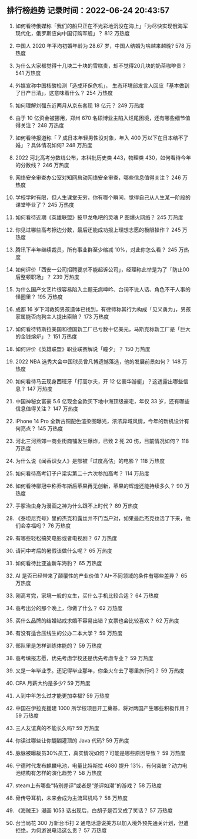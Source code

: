 
## 排行榜趋势 记录时间：2022-06-24 20:43:57
  
  1. 如何看待俄媒称「我们的船只正在不光彩地沉没在海上」「为尽快实现俄海军现代化，俄罗斯应向中国订购军舰」？ 812 万热度
    
  2. 中国人 2020 年平均初婚年龄为 28.67 岁，中国人结婚为啥越来越晚? 578 万热度
    
  3. 为什么大家都觉得十几块二十块的雪糕贵，却不觉得20几块的奶茶咖啡贵？ 541 万热度
    
  4. 外媒宣称中国核酸检测「造成环保危机」， 生态环境部发言人回应「基本做到了日产日清」，这意味着什么？ 254 万热度
    
  5. 如何理解刘强东近两月从京东套现 18 亿元？ 249 万热度
    
  6. 由于 10 亿资金被挪用，郑州 670 名硕博业主陷入烂尾困境，还有哪些细节值得关注？ 248 万热度
    
  7. 如何看待报道称「 7 成日本年轻男性没对象，年入 400 万以下在日本结不了婚」？具体情况如何? 248 万热度
    
  8. 2022 河北高考分数线公布，本科批历史类 443，物理类 430，如何看待今年的分数线？ 246 万热度
    
  9. 网络安全审查办公室对知网启动网络安全审查，哪些信息值得关注？ 246 万热度
    
  10. 学校学时有限，但人生课堂无穷，你有哪个瞬间，觉得自己从人生某一阶段的课堂毕业了？ 245 万热度
    
  11. 如何看待近期《英雄联盟》披甲龙龟吧的灵魂 P 图爆火网络？ 245 万热度
    
  12. 你见过哪些高考擦边分数，最后还能成功报上理想志愿的极限操作？ 245 万热度
    
  13. 腾讯下半年继续裁员，所有事业群至少缩减 10%，对此你怎么看？ 245 万热度
    
  14. 如何评价「西安一公司招聘要求不能起诉公司」，经理称此举是为了「防止00后整顿职场」？ 239 万热度
    
  15. 为什么国产文艺片很容易陷入主题无病呻吟、台词不说人话、角色不干人事的怪圈里？ 195 万热度
    
  16. 成都  16 岁下河救狗男孩遗体已找到，有律师称其行为构成「见义勇为」，男孩家属能否向狗主人提出索赔？ 173 万热度
    
  17. 如何看待特斯拉美国和德国新工厂已亏数十亿美元，马斯克称新工厂是「巨大的金钱熔炉」？ 151 万热度
    
  18. 如何评价《英雄联盟》职业联赛解说「瞳夕」？ 150 万热度
    
  19. 2022 NBA 选秀大会中国球员曾凡博遗憾落选，他的发展前景如何？ 148 万热度
    
  20. 如何看待马云现身西班牙「打高尔夫，开 12 亿豪华游艇」？这透露出哪些信息？ 147 万热度
    
  21. 中国神秘女富豪 5.6 亿现金全款买下地中海顶级豪宅，年仅 33 岁，还有哪些信息值得关注？ 147 万热度
    
  22. iPhone 14 Pro 全新古铜配色渲染图曝光，浓浓异域风情，今年的新机设计有何亮点？ 145 万热度
    
  23. 河北三河燕郊一商业街商铺发生爆炸，已致 2 死 20 伤，目前情况如何？ 118 万热度
    
  24. 为什么说《闻香识女人》是部被「过度高估」的电影？ 118 万热度
    
  25. 如何看待高考钉子户梁实第二十六次参加高考？ 114 万热度
    
  26. 如何看待柳冠中称乔布斯后苹果再无创新，苹果的辉煌还能持续多久？ 90 万热度
    
  27. 手冢治虫身为漫画之神为什么跟不上时代？ 89 万热度
    
  28. 《泰坦尼克号》里的杰克和露丝并不门当户对，如果最后杰克也活了下来，他们会幸福吗？ 76 万热度
    
  29. 有哪些轻松搞笑电影或者电视剧？ 67 万热度
    
  30. 请问中考后的暑假该做什么呢？ 65 万热度
    
  31. 如何看待比亚迪新车海豹？ 65 万热度
    
  32. AI 是否已经带来了颠覆性的产业价值？AI+不同领域的条件有哪些差异？ 65 万热度
    
  33. 刚高考完，家境一般的女生，买什么手机比较合适？ 64 万热度
    
  34. 高考出分的那个晚上，你做了什么？ 62 万热度
    
  35. 买什么品牌的结婚钻戒求婚不容易出错？女票也会比较喜欢？ 62 万热度
    
  36. 有没有适合压线生的公办二本大学？ 59 万热度
    
  37. 部队里是怎样训练体能的？ 59 万热度
    
  38. 高考填报志愿，优先考虑学校还是优先考虑专业？ 59 万热度
    
  39. 又是一年毕业季。还记得毕业那年，你坐火车去了哪里旅行吗？ 59 万热度
    
  40. CPA 月薪大约是多少? 59 万热度
    
  41. 人到中年怎么过才能更加幸福? 59 万热度
    
  42. 中国在伊拉克援建 1000 所学校项目开工奠基，将对两国产生哪些积极作用？ 59 万热度
    
  43. 三人友谊真的不能长久吗? 59 万热度
    
  44. 你读过哪些让你醍醐灌顶的 Java 代码? 59 万热度
    
  45. 脉脉被曝裁员30%员工，真实情况如何？可能是哪些原因导致？ 59 万热度
    
  46. 宁德时代发布麒麟电池，电量比特斯拉 4680 提升 13%，有何突破？动力电池结构有怎样的演化趋势？ 58 万热度
    
  47. steam上有哪些“特别差评”或者是“差评如潮”的游戏？ 58 万热度
    
  48. 骨传导耳机，未来会成为主流耳机吗？ 58 万热度
    
  49. 《海贼王》漫画 1053 话出现后，白胡子是否又成了笑话？ 57 万热度
    
  50. 台当局花 300 万新台币打 2 通电话游说美方以加入境外预先通关计划，但遭拒绝，为何游说电话这么贵？ 57 万热度
    